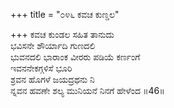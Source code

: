 +++
title = "೦೪೬ ಕವಚ ಕುಣ್ಡಲ"

+++
ಕವಚ ಕುಂಡಲ ಸಹಿತ ತಾನುದು  
ಭವಿಸನೇ ಶೌರ್ಯಾದಿ ಗುಣದಲಿ  
ಭುವನದಲಿ ಭಾರಾಂಕ ವೀರರು ಪಡಿಯೆ ಕರ್ಣಂಗೆ  
ಇವನನೇಕಗ್ಗಳಿಸೆ ಭೂರಿ  
ಶ್ರವನ ಹೊಗಳೆ ಜಯದ್ರಥನು ನಿ  
ನ್ನವನ ಹವಣೇ ಶಲ್ಯ ಮುನಿಯನೆ ನಿನಗೆ ಹೇಳೆಂದ   ॥46॥